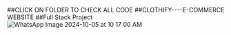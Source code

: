 ##CLICK ON FOLDER TO CHECK ALL CODE
##CLOTHIFY----E-COMMERCE WEBSITE
##Full Stack Project 
![WhatsApp Image 2024-10-05 at 10 17 00 AM](https://github.com/user-attachments/assets/b541e125-94b2-464c-b54b-456573846732)
